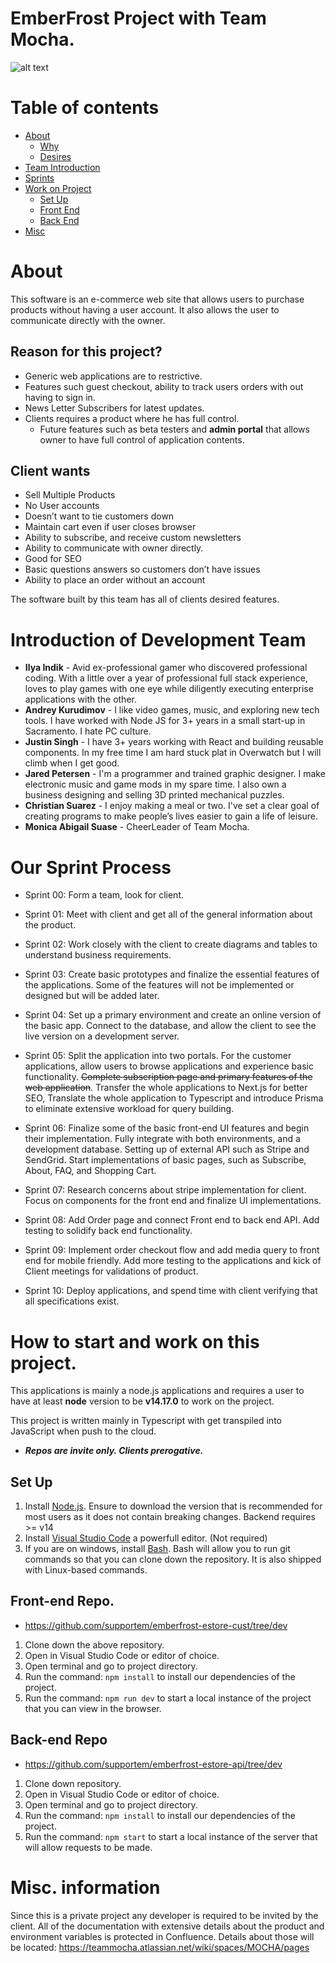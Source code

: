 # EmberFrost Project with Team Mocha.

![alt text](https://res.cloudinary.com/dmgrjhxb7/image/upload/v1652325287/EmberFrost/xpywa0ngwmje0wxdci0c.png "EmberFrost")

# Table of contents

- [About](#about)
  - [Why](#reason-for-this-project)
  - [Desires](#client-wants)
- [Team Introduction](#Introduction-of-Development-Team)
- [Sprints](#our-sprint-process)
- [Work on Project](#how-to-start-and-work-on-this-project)
  - [Set Up](#set-up)
  - [Front End](#front-end-repo)
  - [Back End](#back-end-repo)
- [Misc](#misc-information)

# About

This software is an e-commerce web site that allows users to purchase products without having a user account. It also allows the user to communicate directly with the owner.

## Reason for this project?

- Generic web applications are to restrictive.
- Features such guest checkout, ability to track users orders with out having to sign in.
- News Letter Subscribers for latest updates.
- Clients requires a product where he has full control.
  - Future features such as beta testers and **admin portal** that allows owner to have full control of application contents.

## Client wants

- Sell Multiple Products
- No User accounts
- Doesn’t want to tie customers down
- Maintain cart even if user closes browser
- Ability to subscribe, and receive custom newsletters
- Ability to communicate with owner directly.
- Good for SEO
- Basic questions answers so customers don’t have issues
- Ability to place an order without an account

The software built by this team has all of clients desired features.

# Introduction of Development Team

- **Ilya Indik** - Avid ex-professional gamer who discovered professional coding. With a little over a year of professional full stack experience, loves to play games with one eye while diligently executing enterprise applications with the other.
- **Andrey Kurudimov** - I like video games, music, and exploring new tech tools. I have worked with Node JS for 3+ years in a small start-up in Sacramento. I hate PC culture.
- **Justin Singh** - I have 3+ years working with React and building reusable components. In my free time I am hard stuck plat in Overwatch but I will climb when I get good.
- **Jared Petersen** - I'm a programmer and trained graphic designer. I make electronic music and game mods in my spare time. I also own a business designing and selling 3D printed mechanical puzzles.
- **Christian Suarez** - I enjoy making a meal or two. I've set a clear goal of creating programs to make people’s lives easier to gain a life of leisure.
- **Monica Abigail Suase** - CheerLeader of Team Mocha.

# Our Sprint Process

- Sprint 00: Form a team, look for client.

- Sprint 01: Meet with client and get all of the general information about the product.

- Sprint 02: Work closely with the client to create diagrams and tables to understand business requirements.

- Sprint 03: Create basic prototypes and finalize the essential features of the applications. Some of the features will not be implemented or designed but will be added later.

- Sprint 04: Set up a primary environment and create an online version of the basic app. Connect to the database, and allow the client to see the live version on a development server.

- Sprint 05: Split the application into two portals. For the customer applications, allow users to browse applications and experience basic functionality. ~~Complete subscription page and primary features of the web application~~. Transfer the whole applications to Next.js for better SEO, Translate the whole application to Typescript and introduce Prisma to eliminate extensive workload for query building.

- Sprint 06: Finalize some of the basic front-end UI features and begin their implementation. Fully integrate with both environments, and a development database. Setting up of external API such as Stripe and SendGrid. Start implementations of basic pages, such as Subscribe, About, FAQ, and Shopping Cart.

- Sprint 07: Research concerns about stripe implementation for client. Focus on components for the front end and finalize UI implementations.

- Sprint 08: Add Order page and connect Front end to back end API. Add testing to solidify back end functionality.

- Sprint 09: Implement order checkout flow and add media query to front end for mobile friendly. Add more testing to the applications and kick of Client meetings for validations of product.

- Sprint 10: Deploy applications, and spend time with client verifying that all specifications exist.

# How to start and work on this project.

This applications is mainly a node.js applications and requires a user to have at least **node** version to be **v14.17.0** to work on the project.

This project is written mainly in Typescript with get transpiled into JavaScript when push to the cloud.

- **_Repos are invite only. Clients prerogative._**

## Set Up

1. Install [Node.js](https://nodejs.org/en/). Ensure to download the version that is recommended for most
   users as it does not contain breaking changes. Backend requires >= v14
2. Install [Visual Studio Code](https://code.visualstudio.com/) a powerfull editor. (Not required)
3. If you are on windows, install [Bash](https://git-scm.com/downloads). Bash will allow you to run git commands so
   that you can clone down the repository. It is also shipped with Linux-based
   commands.

## Front-end Repo.

- https://github.com/supportem/emberfrost-estore-cust/tree/dev

1. Clone down the above repository.
2. Open in Visual Studio Code or editor of choice.
3. Open terminal and go to project directory.
4. Run the command: `npm install` to install our dependencies of the project.
5. Run the command: `npm run dev` to start a local instance of the project that you
   can view in the browser.

## Back-end Repo

- https://github.com/supportem/emberfrost-estore-api/tree/dev

1. Clone down repository.
2. Open in Visual Studio Code or editor of choice.
3. Open terminal and go to project directory.
4. Run the command: `npm install` to install our dependencies of the project.
5. Run the command: `npm start` to start a local instance of the server that will
   allow requests to be made.

# Misc. information

Since this is a private project any developer is required to be invited by the client. All of the documentation with extensive details about the product and environment variables is protected in Confluence. Details about those will be located: https://teammocha.atlassian.net/wiki/spaces/MOCHA/pages
